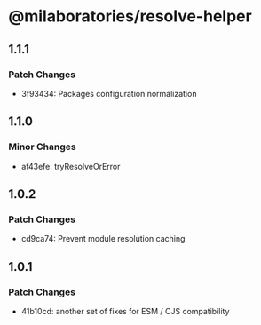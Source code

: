 # @milaboratories/resolve-helper

## 1.1.1

### Patch Changes

- 3f93434: Packages configuration normalization

## 1.1.0

### Minor Changes

- af43efe: tryResolveOrError

## 1.0.2

### Patch Changes

- cd9ca74: Prevent module resolution caching

## 1.0.1

### Patch Changes

- 41b10cd: another set of fixes for ESM / CJS compatibility
